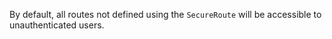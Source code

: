 By default, all routes not defined using the `SecureRoute` will be accessible to unauthenticated users.